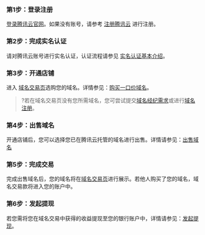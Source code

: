 

### 第1步：登录注册
[登录腾讯云官网](https://cloud.tencent.com/login)。如果没有账号，请参考 [注册腾讯云](https://cloud.tencent.com/document/product/378/17985) 进行注册。

### 第2步：完成实名认证
请对腾讯云账号进行实名认证，认证流程请参见 [实名认证基本介绍](https://cloud.tencent.com/document/product/378/3629)。

### 第3步：开通店铺
进入 [域名交易页](https://mi.dnspod.cn/buynow?source=DNSPod&page=transactionlandingpage)选购您的域名。详情参见：[购买一口价域名](https://cloud.tencent.com/document/product/242/56097)。

>?若在域名交易页没有您所需域名，您可尝试提交[域名经纪需求](https://cloud.tencent.com/document/product/242/41245)或进行[域名注册](https://cloud.tencent.com/document/product/242/39039)。

### 第4步：出售域名
开通店铺后，您可以选择您已在腾讯云托管的域名进行出售。详情请参见：[出售域名](https://cloud.tencent.com/document/product/242/65744)

### 第5步：完成交易
完成出售域名后，您的域名将在[域名交易页](https://mi.dnspod.cn/buynow?source=DNSPod&page=transactionlandingpage)进行展示。若他人购买了您的域名，域名交易款将进入您的账户中。

### 第6步：发起提现
若您需将您在域名交易中获得的收益提现至您的银行账户中，详情请参见：[发起提现](https://cloud.tencent.com/document/product/242/65747)。



